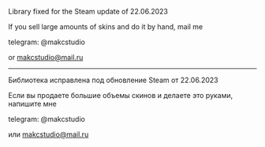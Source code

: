 Library fixed for the Steam update of 22.06.2023

If you sell large amounts of skins and do it by hand, mail me 

telegram: @makcstudio

or makcstudio@mail.ru

---------------------

Библиотека исправлена под обновление Steam от 22.06.2023

Если вы продаете большие объемы скинов и делаете это руками, напишите мне 

telegram: @makcstudio

или makcstudio@mail.ru
